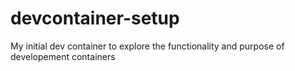 # devcontainer-setup
My initial dev container to explore the functionality and purpose of developement containers
